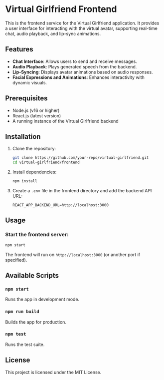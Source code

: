 # Virtual Girlfriend Frontend

This is the frontend service for the Virtual Girlfriend application. It provides a user interface for interacting with the virtual avatar, supporting real-time chat, audio playback, and lip-sync animations.

## Features

- **Chat Interface**: Allows users to send and receive messages.
- **Audio Playback**: Plays generated speech from the backend.
- **Lip-Syncing**: Displays avatar animations based on audio responses.
- **Facial Expressions and Animations**: Enhances interactivity with dynamic visuals.

## Prerequisites

- Node.js (v16 or higher)
- React.js (latest version)
- A running instance of the Virtual Girlfriend backend

## Installation

1. Clone the repository:
   ```bash
   git clone https://github.com/your-repo/virtual-girlfriend.git
   cd virtual-girlfriend/frontend
   ```

2. Install dependencies:
   ```bash
   npm install
   ```

3. Create a `.env` file in the frontend directory and add the backend API URL:
   ```env
   REACT_APP_BACKEND_URL=http://localhost:3000
   ```

## Usage

### Start the frontend server:
   ```bash
   npm start
   ```
The frontend will run on `http://localhost:3000` (or another port if specified).

## Available Scripts

### `npm start`
Runs the app in development mode.

### `npm run build`
Builds the app for production.

### `npm test`
Runs the test suite.

## License
This project is licensed under the MIT License.

